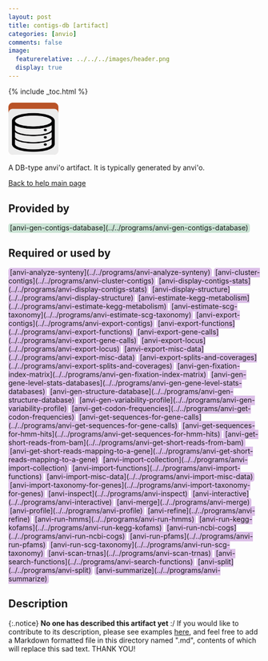 ```yaml
---
layout: post
title: contigs-db [artifact]
categories: [anvio]
comments: false
image:
  featurerelative: ../../../images/header.png
  display: true
---
```



{% include _toc.html %}


<img src="../../images/icons/DB.png" alt="DB" style="width:100px; border:none" />

A DB-type anvi'o artifact. It is typically generated by anvi'o.

[Back to help main page](../../)

## Provided by


<p style="text-align: left" markdown="1"><span style="background:#cbe4d5; padding: 0px 3px 2px 3px; border-radius: 5px;">[anvi-gen-contigs-database](../../programs/anvi-gen-contigs-database)</span></p>


## Required or used by

<p style="text-align: left" markdown="1"><span style="background:#dcbfe8; padding: 0px 3px 2px 3px; border-radius: 5px;">[anvi-analyze-synteny](../../programs/anvi-analyze-synteny)</span> <span style="background:#dcbfe8; padding: 0px 3px 2px 3px; border-radius: 5px;">[anvi-cluster-contigs](../../programs/anvi-cluster-contigs)</span> <span style="background:#dcbfe8; padding: 0px 3px 2px 3px; border-radius: 5px;">[anvi-display-contigs-stats](../../programs/anvi-display-contigs-stats)</span> <span style="background:#dcbfe8; padding: 0px 3px 2px 3px; border-radius: 5px;">[anvi-display-structure](../../programs/anvi-display-structure)</span> <span style="background:#dcbfe8; padding: 0px 3px 2px 3px; border-radius: 5px;">[anvi-estimate-kegg-metabolism](../../programs/anvi-estimate-kegg-metabolism)</span> <span style="background:#dcbfe8; padding: 0px 3px 2px 3px; border-radius: 5px;">[anvi-estimate-scg-taxonomy](../../programs/anvi-estimate-scg-taxonomy)</span> <span style="background:#dcbfe8; padding: 0px 3px 2px 3px; border-radius: 5px;">[anvi-export-contigs](../../programs/anvi-export-contigs)</span> <span style="background:#dcbfe8; padding: 0px 3px 2px 3px; border-radius: 5px;">[anvi-export-functions](../../programs/anvi-export-functions)</span> <span style="background:#dcbfe8; padding: 0px 3px 2px 3px; border-radius: 5px;">[anvi-export-gene-calls](../../programs/anvi-export-gene-calls)</span> <span style="background:#dcbfe8; padding: 0px 3px 2px 3px; border-radius: 5px;">[anvi-export-locus](../../programs/anvi-export-locus)</span> <span style="background:#dcbfe8; padding: 0px 3px 2px 3px; border-radius: 5px;">[anvi-export-misc-data](../../programs/anvi-export-misc-data)</span> <span style="background:#dcbfe8; padding: 0px 3px 2px 3px; border-radius: 5px;">[anvi-export-splits-and-coverages](../../programs/anvi-export-splits-and-coverages)</span> <span style="background:#dcbfe8; padding: 0px 3px 2px 3px; border-radius: 5px;">[anvi-gen-fixation-index-matrix](../../programs/anvi-gen-fixation-index-matrix)</span> <span style="background:#dcbfe8; padding: 0px 3px 2px 3px; border-radius: 5px;">[anvi-gen-gene-level-stats-databases](../../programs/anvi-gen-gene-level-stats-databases)</span> <span style="background:#dcbfe8; padding: 0px 3px 2px 3px; border-radius: 5px;">[anvi-gen-structure-database](../../programs/anvi-gen-structure-database)</span> <span style="background:#dcbfe8; padding: 0px 3px 2px 3px; border-radius: 5px;">[anvi-gen-variability-profile](../../programs/anvi-gen-variability-profile)</span> <span style="background:#dcbfe8; padding: 0px 3px 2px 3px; border-radius: 5px;">[anvi-get-codon-frequencies](../../programs/anvi-get-codon-frequencies)</span> <span style="background:#dcbfe8; padding: 0px 3px 2px 3px; border-radius: 5px;">[anvi-get-sequences-for-gene-calls](../../programs/anvi-get-sequences-for-gene-calls)</span> <span style="background:#dcbfe8; padding: 0px 3px 2px 3px; border-radius: 5px;">[anvi-get-sequences-for-hmm-hits](../../programs/anvi-get-sequences-for-hmm-hits)</span> <span style="background:#dcbfe8; padding: 0px 3px 2px 3px; border-radius: 5px;">[anvi-get-short-reads-from-bam](../../programs/anvi-get-short-reads-from-bam)</span> <span style="background:#dcbfe8; padding: 0px 3px 2px 3px; border-radius: 5px;">[anvi-get-short-reads-mapping-to-a-gene](../../programs/anvi-get-short-reads-mapping-to-a-gene)</span> <span style="background:#dcbfe8; padding: 0px 3px 2px 3px; border-radius: 5px;">[anvi-import-collection](../../programs/anvi-import-collection)</span> <span style="background:#dcbfe8; padding: 0px 3px 2px 3px; border-radius: 5px;">[anvi-import-functions](../../programs/anvi-import-functions)</span> <span style="background:#dcbfe8; padding: 0px 3px 2px 3px; border-radius: 5px;">[anvi-import-misc-data](../../programs/anvi-import-misc-data)</span> <span style="background:#dcbfe8; padding: 0px 3px 2px 3px; border-radius: 5px;">[anvi-import-taxonomy-for-genes](../../programs/anvi-import-taxonomy-for-genes)</span> <span style="background:#dcbfe8; padding: 0px 3px 2px 3px; border-radius: 5px;">[anvi-inspect](../../programs/anvi-inspect)</span> <span style="background:#dcbfe8; padding: 0px 3px 2px 3px; border-radius: 5px;">[anvi-interactive](../../programs/anvi-interactive)</span> <span style="background:#dcbfe8; padding: 0px 3px 2px 3px; border-radius: 5px;">[anvi-merge](../../programs/anvi-merge)</span> <span style="background:#dcbfe8; padding: 0px 3px 2px 3px; border-radius: 5px;">[anvi-profile](../../programs/anvi-profile)</span> <span style="background:#dcbfe8; padding: 0px 3px 2px 3px; border-radius: 5px;">[anvi-refine](../../programs/anvi-refine)</span> <span style="background:#dcbfe8; padding: 0px 3px 2px 3px; border-radius: 5px;">[anvi-run-hmms](../../programs/anvi-run-hmms)</span> <span style="background:#dcbfe8; padding: 0px 3px 2px 3px; border-radius: 5px;">[anvi-run-kegg-kofams](../../programs/anvi-run-kegg-kofams)</span> <span style="background:#dcbfe8; padding: 0px 3px 2px 3px; border-radius: 5px;">[anvi-run-ncbi-cogs](../../programs/anvi-run-ncbi-cogs)</span> <span style="background:#dcbfe8; padding: 0px 3px 2px 3px; border-radius: 5px;">[anvi-run-pfams](../../programs/anvi-run-pfams)</span> <span style="background:#dcbfe8; padding: 0px 3px 2px 3px; border-radius: 5px;">[anvi-run-scg-taxonomy](../../programs/anvi-run-scg-taxonomy)</span> <span style="background:#dcbfe8; padding: 0px 3px 2px 3px; border-radius: 5px;">[anvi-scan-trnas](../../programs/anvi-scan-trnas)</span> <span style="background:#dcbfe8; padding: 0px 3px 2px 3px; border-radius: 5px;">[anvi-search-functions](../../programs/anvi-search-functions)</span> <span style="background:#dcbfe8; padding: 0px 3px 2px 3px; border-radius: 5px;">[anvi-split](../../programs/anvi-split)</span> <span style="background:#dcbfe8; padding: 0px 3px 2px 3px; border-radius: 5px;">[anvi-summarize](../../programs/anvi-summarize)</span></p>

## Description

{:.notice}
**No one has described this artifact yet** :/ If you would like to contribute to its description, please see examples [here](https://github.com/merenlab/anvio/tree/master/anvio/docs), and feel free to add a Markdown formatted file in this directory named ".md", contents of which will replace this sad text. THANK YOU!

